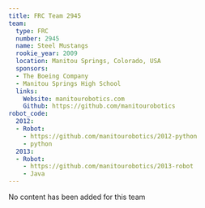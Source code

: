 ```yaml
---
title: FRC Team 2945
team:
  type: FRC
  number: 2945
  name: Steel Mustangs
  rookie_year: 2009
  location: Manitou Springs, Colorado, USA
  sponsors:
  - The Boeing Company
  - Manitou Springs High School
  links:
    Website: manitourobotics.com
    Github: https://github.com/manitourobotics
robot_code:
  2012:
  - Robot:
    - https://github.com/manitourobotics/2012-python
    - python
  2013:
  - Robot:
    - https://github.com/manitourobotics/2013-robot
    - Java
---
```


No content has been added for this team